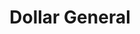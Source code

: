 ---
title: "Dollar General"
url: /charlotte/dollar-general-east-w-t-harris-boulevard/
shop: Kramladen
---